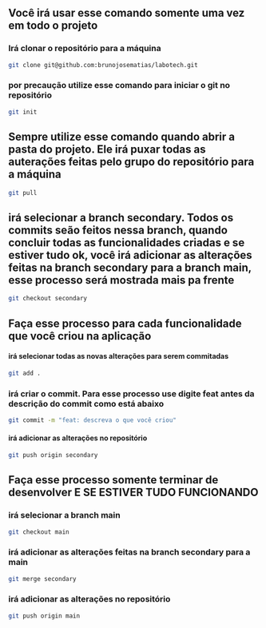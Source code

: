 ## Você irá usar esse comando somente uma vez em todo o projeto

### Irá clonar o repositório para a máquina
```bash
git clone git@github.com:brunojosematias/labotech.git
```

### por precaução utilize esse comando para iniciar o git no repositório
```bash
git init
```


## Sempre utilize esse comando quando abrir a pasta do projeto. Ele irá puxar todas as auterações feitas pelo grupo do repositório para a máquina
```bash
git pull
```


## irá selecionar a branch secondary. Todos os commits seão feitos nessa branch, quando concluir todas as funcionalidades criadas e se estiver tudo ok, você irá adicionar as alterações feitas na branch secondary para a branch main, esse processo será mostrada mais pa frente
```bash
git checkout secondary
```


## Faça esse processo para cada funcionalidade que você criou na aplicação

#### irá selecionar todas as novas alterações para serem commitadas
```bash
git add .
```

### irá criar o commit. Para esse processo use digite feat antes da descrição do commit como está abaixo
```bash
git commit -m "feat: descreva o que você criou"
```

#### irá adicionar as alterações no repositório
```bash
git push origin secondary
```


## Faça esse processo somente terminar de desenvolver E SE ESTIVER TUDO FUNCIONANDO

### irá selecionar a branch main
```bash
git checkout main
```

### irá adicionar as alterações feitas na branch secondary para a main
```bash
git merge secondary
```

### irá adicionar as alterações no repositório
```bash
git push origin main
```
